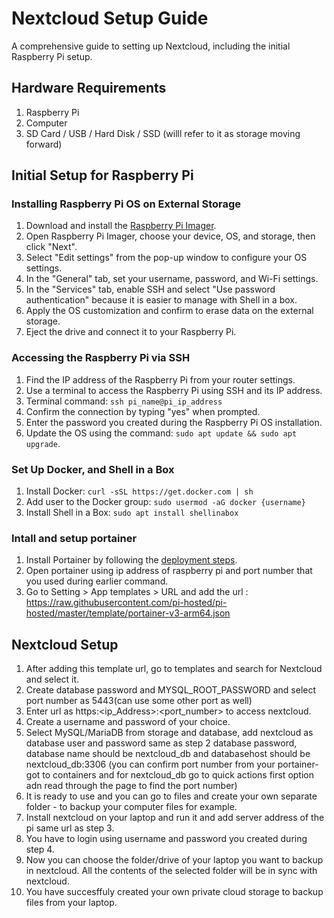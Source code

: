 # Nextcloud Setup Guide
A comprehensive guide to setting up Nextcloud, including the initial Raspberry Pi setup.

## Hardware Requirements
1. Raspberry Pi
2. Computer
3. SD Card / USB / Hard Disk / SSD (willl refer to it as storage moving forward)

## Initial Setup for Raspberry Pi

### Installing Raspberry Pi OS on External Storage
1. Download and install the [Raspberry Pi Imager](https://www.raspberrypi.com/software/).
2. Open Raspberry Pi Imager, choose your device, OS, and storage, then click "Next".
3. Select "Edit settings" from the pop-up window to configure your OS settings.
4. In the "General" tab, set your username, password, and Wi-Fi settings.
5. In the "Services" tab, enable SSH and select "Use password authentication" because it is easier to manage with Shell in a box.
6. Apply the OS customization and confirm to erase data on the external storage.
7. Eject the drive and connect it to your Raspberry Pi.

### Accessing the Raspberry Pi via SSH
1. Find the IP address of the Raspberry Pi from your router settings.
2. Use a terminal to access the Raspberry Pi using SSH and its IP address.
3. Terminal command: `ssh pi_name@pi_ip_address`
4. Confirm the connection by typing "yes" when prompted.
5. Enter the password you created during the Raspberry Pi OS installation.
6. Update the OS using the command: `sudo apt update && sudo apt upgrade`.

### Set Up Docker, and Shell in a Box
1. Install Docker: `curl -sSL https://get.docker.com | sh`
2. Add user to the Docker group: `sudo usermod -aG docker {username}`
3. Install Shell in a Box: `sudo apt install shellinabox`
   
### Intall and setup portainer
1. Install Portainer by following the [deployment steps](https://docs.portainer.io/start/install-ce/server/docker/linux).
2. Open portainer using ip address of raspberry pi and port number that you used during earlier command.
3. Go to Setting > App templates > URL and add the url : https://raw.githubusercontent.com/pi-hosted/pi-hosted/master/template/portainer-v3-arm64.json

## Nextcloud Setup
1. After adding this template url, go to templates and search for Nextcloud and select it.
2. Create database password and MYSQL_ROOT_PASSWORD and select port number as 5443(can use some other port as well)
3. Enter url as https:<ip_Address>:<port_number> to access nextcloud.
4. Create a username and password of your choice.
5. Select MySQL/MariaDB from storage and database, add nextcloud as database user and password same as step 2 database password, database name should be nextcloud_db and databasehost should be nextcloud_db:3306 (you can confirm port number from your portainer- got to containers and for nextcloud_db go to quick actions first option adn read through the page to find the port number)
6. It is ready to use and you can go to files and create your own separate folder - to backup your computer files for example.
7. Install nextcloud on your laptop and run it and add server address of the pi same url as step 3.
8. You have to login using username and password you created during step 4.
9. Now you can choose the folder/drive of your laptop you want to backup in nextcloud. All the contents of the selected folder will be in sync with nextcloud.
10. You have succesffuly created your own private cloud storage to backup files from your laptop. 
